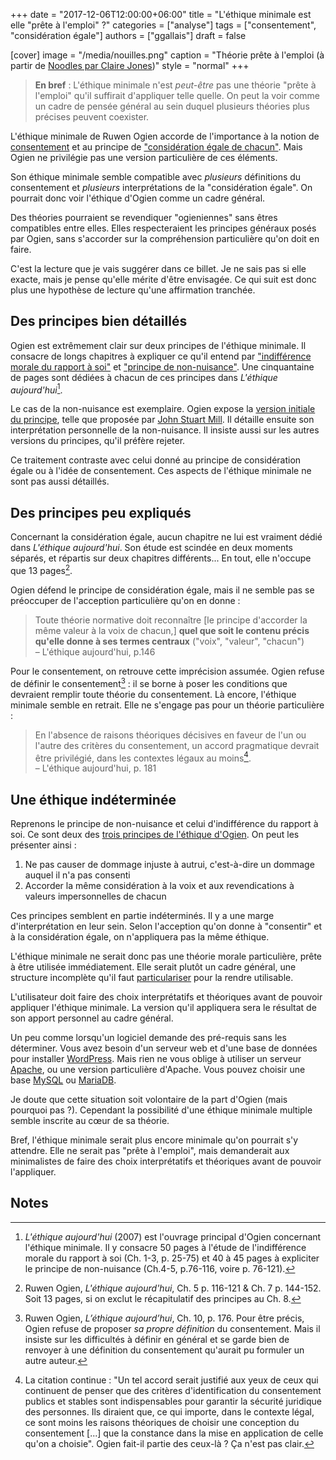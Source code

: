 +++
date = "2017-12-06T12:00:00+06:00"
title = "L'éthique minimale est elle  \"prête à l'emploi\" ?"
categories = ["analyse"]
tags = ["consentement", "considération égale"]
authors = ["ggallais"]
draft = false

[cover]
image = "/media/nouilles.png"
caption = "Théorie prête à l'emploi (à partir de [Noodles par Claire Jones](https://thenounproject.com/icon/43518/))"
style = "normal"
+++

> **En bref** : L'éthique minimale n'est *peut-être* pas une théorie "prête à l'emploi" qu'il suffirait d'appliquer telle quelle. On peut la voir comme un cadre de pensée général au sein duquel plusieurs théories plus précises peuvent coexister.

L'éthique minimale de Ruwen Ogien accorde de l'importance à la notion de [consentement](/blog/ethique-minimale-consentement/) et au principe de ["considération égale de chacun"](/page/egale-consideration-de-chacun/). Mais Ogien ne privilégie pas une version particulière de ces éléments.

Son éthique minimale semble compatible avec *plusieurs* définitions du consentement et *plusieurs* interprétations de la "considération égale". On pourrait donc voir l'éthique d'Ogien comme un cadre général.

Des théories pourraient se revendiquer "ogieniennes" sans êtres compatibles entre elles. Elles respecteraient les principes généraux posés par Ogien, sans s'accorder sur la compréhension particulière qu'on doit en faire.

C'est la lecture que je vais suggérer dans ce billet. Je ne sais pas si elle exacte, mais je pense qu'elle mérite d'être envisagée. Ce qui suit est donc plus une hypothèse de lecture qu'une affirmation tranchée.

## Des principes bien détaillés

Ogien est extrêmement clair sur deux principes de l'éthique minimale. Il consacre de longs chapitres à expliquer ce qu'il entend par ["indifférence morale du rapport à soi"](/page/indifference-morale-rapport-a-soi) et ["principe de non-nuisance"](/page/principe-non-nuisance/). Une cinquantaine de pages sont dédiées à chacun de ces principes dans *L'éthique aujourd'hui*[^1].

Le cas de la non-nuisance est exemplaire. Ogien expose la [version initiale du principe](https://fr.wikipedia.org/wiki/Harm_principle), telle que proposée par [John Stuart Mill](https://fr.wikipedia.org/wiki/John_Stuart_Mill). Il détaille ensuite son interprétation personnelle de la non-nuisance. Il insiste aussi sur les autres versions du principes, qu'il préfère rejeter.

Ce traitement contraste avec celui donné au principe de considération égale ou à l'idée de consentement. Ces aspects de l'éthique minimale ne sont pas aussi détaillés.

## Des principes peu expliqués

Concernant la considération égale, aucun chapitre ne lui est vraiment dédié dans *L'éthique aujourd'hui*. Son étude est scindée en deux moments séparés, et répartis sur deux chapitres différents... En tout, elle n'occupe que 13 pages[^2].

Ogien défend le principe de considération égale, mais il ne semble pas se préoccuper de l'acception particulière qu'on en donne :

> Toute théorie normative doit reconnaître [le principe d'accorder la même valeur à la voix de chacun,] **quel que soit le contenu précis qu'elle donne à ses termes centraux** ("voix", "valeur", "chacun")<br>– L'éthique aujourd'hui, p.146

Pour le consentement, on retrouve cette imprécision assumée. Ogien refuse de définir le consentement[^3] : il se borne à poser les conditions que devraient remplir toute théorie du consentement. Là encore, l'éthique minimale semble en retrait. Elle ne s'engage pas pour un théorie particulière :

> En l'absence de raisons théoriques décisives en faveur de l'un ou l'autre des critères du consentement, un accord pragmatique devrait être privilégié, dans les contextes légaux au moins[^4]. <br>– L'éthique aujourd'hui, p. 181

## Une éthique indéterminée

Reprenons le principe de non-nuisance et celui d'indifférence du rapport à soi. Ce sont deux des [trois principes de l'éthique d'Ogien](/). On peut les présenter ainsi :

1. Ne pas causer de dommage injuste à autrui, c'est-à-dire un dommage auquel il n'a pas consenti
2. Accorder la même considération à la voix et aux revendications à valeurs impersonnelles de chacun

Ces principes semblent en partie indéterminés. Il y a une marge d'interprétation en leur sein. Selon l'acception qu'on donne à "consentir" et à la considération égale, on n'appliquera pas la même éthique.

L'éthique minimale ne serait donc pas une théorie morale particulière, prête à être utilisée immédiatement. Elle serait plutôt un cadre général, une structure incomplète qu'il faut [particulariser](https://fr.wiktionary.org/wiki/particulariser) pour la rendre utilisable.

L'utilisateur doit faire des choix interprétatifs et théoriques avant de pouvoir appliquer l'éthique minimale. La version qu'il appliquera sera le résultat de son apport personnel au cadre général.

Un peu comme lorsqu'un logiciel demande des pré-requis sans les déterminer. Vous avez besoin d'un serveur web et d'une base de données pour installer [WordPress](https://wordpress.org/). Mais rien ne vous oblige à utiliser un serveur [Apache](https://fr.wikipedia.org/wiki/Apache_HTTP_Server), ou une version particulière d'Apache. Vous pouvez choisir une base [MySQL](https://fr.wikipedia.org/wiki/MySQL) ou [MariaDB](https://fr.wikipedia.org/wiki/MariaDB).

Je doute que cette situation soit volontaire de la part d'Ogien (mais pourquoi pas ?). Cependant la possibilité d'une éthique minimale multiple semble inscrite au cœur de sa théorie.

Bref, l'éthique minimale serait plus encore minimale qu'on pourrait s'y attendre. Elle ne serait pas "prête à l'emploi", mais demanderait aux minimalistes de faire des choix interprétatifs et théoriques avant de pouvoir l'appliquer.

## Notes

[^1]: *L'éthique aujourd'hui* (2007) est l'ouvrage principal d'Ogien concernant l'éthique minimale. Il y consacre 50 pages à l'étude de l'indifférence morale du rapport à soi (Ch. 1-3, p. 25-75) et 40 à 45 pages à expliciter le principe de non-nuisance (Ch.4-5, p.76-116, voire p. 76-121).


[^2]: Ruwen Ogien, *L'éthique aujourd'hui*, Ch. 5 p. 116-121 & Ch. 7 p. 144-152. Soit 13 pages, si on exclut le récapitulatif des principes au Ch. 8.

[^3]: Ruwen Ogien, *L’éthique aujourd’hui*, Ch. 10, p. 176. Pour être précis, Ogien refuse de proposer *sa propre définition* du consentement. Mais il insiste sur les difficultés à définir en général et se garde bien de renvoyer à une définition du consentement qu'aurait pu formuler un autre auteur.

[^4]: La citation continue : "Un tel accord serait justifié aux yeux de ceux qui continuent de penser que des critères d'identification du consentement publics et stables sont indispensables pour garantir la sécurité juridique des personnes. Ils diraient que, ce qui importe, dans le contexte légal, ce sont moins les raisons théoriques de choisir une conception du consentement [...] que la constance dans la mise en application de celle qu'on a choisie". Ogien fait-il partie des ceux-là ? Ça n'est pas clair.
